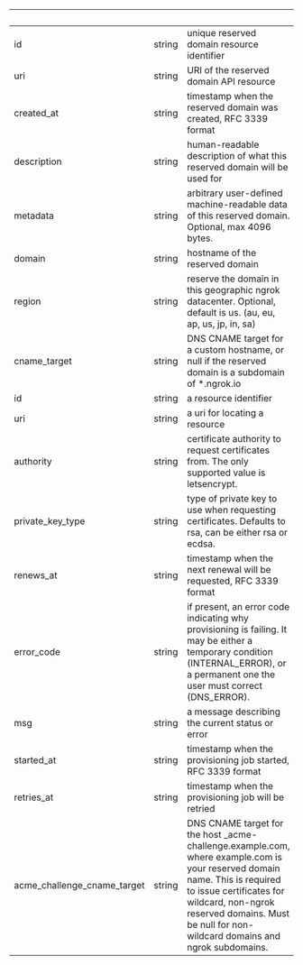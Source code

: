 <!-- Code generated for API Clients. DO NOT EDIT. -->

| &nbsp;                      | &nbsp; | &nbsp;                                                                                                                                                                                                                                                   |
| --------------------------- | ------ | -------------------------------------------------------------------------------------------------------------------------------------------------------------------------------------------------------------------------------------------------------- |
| id                          | string | unique reserved domain resource identifier                                                                                                                                                                                                               |
| uri                         | string | URI of the reserved domain API resource                                                                                                                                                                                                                  |
| created_at                  | string | timestamp when the reserved domain was created, RFC 3339 format                                                                                                                                                                                          |
| description                 | string | human-readable description of what this reserved domain will be used for                                                                                                                                                                                 |
| metadata                    | string | arbitrary user-defined machine-readable data of this reserved domain. Optional, max 4096 bytes.                                                                                                                                                          |
| domain                      | string | hostname of the reserved domain                                                                                                                                                                                                                          |
| region                      | string | reserve the domain in this geographic ngrok datacenter. Optional, default is us. (au, eu, ap, us, jp, in, sa)                                                                                                                                            |
| cname_target                | string | DNS CNAME target for a custom hostname, or null if the reserved domain is a subdomain of \*.ngrok.io                                                                                                                                                     |
| id                          | string | a resource identifier                                                                                                                                                                                                                                    |
| uri                         | string | a uri for locating a resource                                                                                                                                                                                                                            |
| authority                   | string | certificate authority to request certificates from. The only supported value is letsencrypt.                                                                                                                                                             |
| private_key_type            | string | type of private key to use when requesting certificates. Defaults to rsa, can be either rsa or ecdsa.                                                                                                                                                    |
| renews_at                   | string | timestamp when the next renewal will be requested, RFC 3339 format                                                                                                                                                                                       |
| error_code                  | string | if present, an error code indicating why provisioning is failing. It may be either a temporary condition (INTERNAL_ERROR), or a permanent one the user must correct (DNS_ERROR).                                                                         |
| msg                         | string | a message describing the current status or error                                                                                                                                                                                                         |
| started_at                  | string | timestamp when the provisioning job started, RFC 3339 format                                                                                                                                                                                             |
| retries_at                  | string | timestamp when the provisioning job will be retried                                                                                                                                                                                                      |
| acme_challenge_cname_target | string | DNS CNAME target for the host \_acme-challenge.example.com, where example.com is your reserved domain name. This is required to issue certificates for wildcard, non-ngrok reserved domains. Must be null for non-wildcard domains and ngrok subdomains. |
